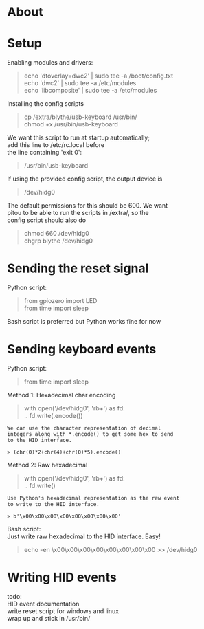 # About


# Setup

Enabling modules and drivers:  
> echo 'dtoverlay=dwc2' | sudo tee -a /boot/config.txt  
> echo 'dwc2' | sudo tee -a /etc/modules  
> echo 'libcomposite' | sudo tee -a /etc/modules  

Installing the config scripts  
> cp /extra/blythe/usb-keyboard /usr/bin/  
> chmod +x /usr/bin/usb-keyboard  

We want this script to run at startup automatically;  
add this line to /etc/rc.local before  
the line containing 'exit 0':  
> /usr/bin/usb-keyboard  

If using the provided config script, the output device is
> /dev/hidg0  

The default permissions for this should be 600. We want  
pitou to be able to run the scripts in /extra/, so the  
config script should also do  
> chmod 660 /dev/hidg0  
> chgrp blythe /dev/hidg0  

# Sending the reset signal

Python script:  
> from gpiozero import LED  
> from time import sleep  

Bash script is preferred but Python works fine for now  

# Sending keyboard events  

Python script:  
> from time import sleep  

  Method 1: Hexadecimal char encoding  
  > with open('/dev/hidg0', 'rb+') as fd:  
  > .. fd.write(<HID Event>.encode())  
    
    We can use the character representation of decimal  
    integers along with *.encode() to get some hex to send   
    to the HID interface.  

    > (chr(0)*2+chr(4)+chr(0)*5).encode()  

  Method 2: Raw hexadecimal  
  > with open('/dev/hidg0', 'rb+') as fd:  
  > .. fd.write(<HID Event>)  

    Use Python's hexadecimal representation as the raw event  
    to write to the HID interface.  

    > b'\x00\x00\x00\x00\x00\x00\x00\x00'  

Bash script:  
  Just write raw hexadecimal to the HID interface. Easy!
  > echo -en \\x00\\x00\\x00\\x00\\x00\\x00\\x00\\x00 >> /dev/hidg0  

  # Writing HID events


todo:  
HID event documentation  
write reset script for windows and linux  
wrap up and stick in /usr/bin/  
